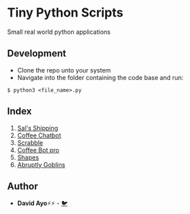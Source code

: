 # Tiny Python Scripts
Small real world python applications

## Development
* Clone the repo unto your system
* Navigate into the folder containing the code base and run:

```
$ python3 <file_name>.py
```

## Index
1. [Sal's Shipping](/Sals-Shipping.py)
2. [Coffee Chatbot](/Coffee-Chatbot.py)
3. [Scrabble](/scrabble.py)
4. [Coffee Bot pro](/Coffee-Bot)
5. [Shapes](/shapes)
6. [Abruptly Goblins](/Abruptly+Goblins)

## Author
* **David Ayo**⚡⚡ - [🐦](https://twitter.com/dqve__)
